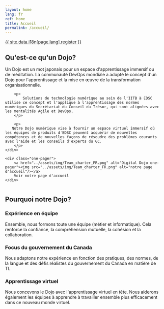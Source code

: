 ```yaml
---
layout: home
lang: fr
ref: home
title: Accueil 
permalink: /accueil/
---
```


<a href= "../openhouse" class="center">{{ site.data.i18n[page.lang].register }}</a>

## Qu'est-ce qu'un Dojo?

<div class="grid2">
    <div>
        <p> 
            Un Dojo est un mot japonais pour un espace d'apprentissage immersif ou de méditation. La communauté DevOps mondiale a adopté le concept d'un Dojo pour l'apprentissage et la mise en œuvre de la transformation organisationnelle.
        </p>

        <p> 
            Solutions de technologie numérique au sein de l'IITB à EDSC utilise ce concept et l'applique à l'apprentissage des normes numériques du Secrétariat du Conseil du Trésor, qui sont alignées avec les mentalités Agile et DevOps.
        </p>
            
        <p>
       Notre Dojo numérique vise à fournir un espace virtuel immersif où les équipes de produits d'EDSC peuvent acquérir de nouvelles compétences et de nouvelles façons de résoudre des problèmes courants avec l'aide et les conseils d'experts du GC.
        </p>
    </div>

    <div class="one-pager">
        <a href="../assets/img/Team_charter_FR.png" alt="Digital Dojo one-pager"><img src="../assets/img/Team_charter_FR.png" alt="notre page d'accueil"/></a>
        Voir notre page d'accueil
    </div>
    
</div>

<p><img src="../assets/img/decorative-dots.png" class="dots" role="presentation" alt=""></p>

## Pourquoi notre Dojo?

### Expérience en équipe 
Ensemble, nous formons toute une équipe (métier et informatique). Cela renforce la confiance, la compréhension mutuelle, la cohésion et la collaboration.

### Focus du gouvernement du Canada
Nous adaptons notre expérience en fonction des pratiques, des normes, de la langue et des défis réalistes du gouvernement du Canada en matière de TI.

### Apprentissage virtuel
Nous concevons le Dojo avec l'apprentissage virtuel en tête. Nous aiderons également les équipes à apprendre à travailler ensemble plus efficacement dans ce nouveau monde virtuel. 
